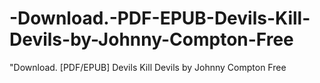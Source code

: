 # -Download.-PDF-EPUB-Devils-Kill-Devils-by-Johnny-Compton-Free
"Download. [PDF/EPUB] Devils Kill Devils by Johnny Compton Free
